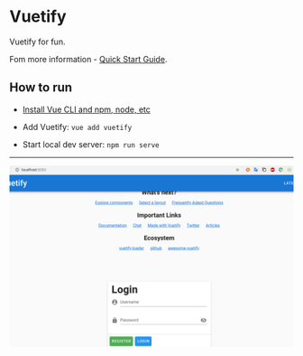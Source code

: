 # Vuetify
Vuetify for fun.

Fom more information - [Quick Start Guide](https://vuetifyjs.com/en/getting-started/quick-start).

## How to run

* [Install Vue CLI and npm, node, etc](https://www.google.com)

* Add Vuetify: `vue add vuetify`

* Start local dev server: `npm run serve`

___

![Hello World View](example.png)



